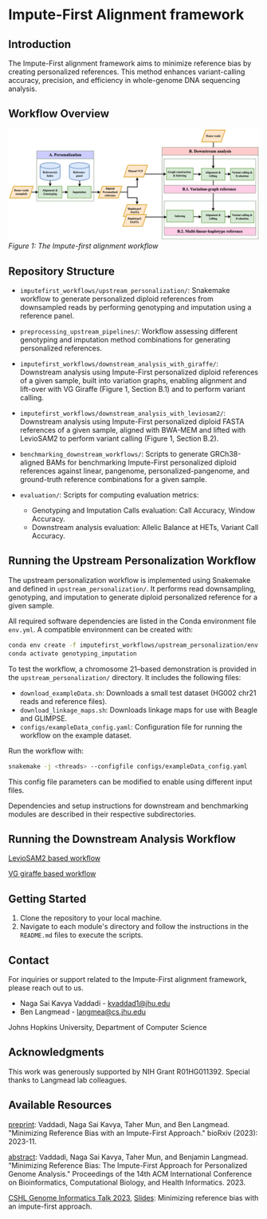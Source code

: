 # Impute-First Alignment framework

## Introduction
The Impute-First alignment framework aims to minimize reference bias by creating personalized references. This method enhances variant-calling accuracy, precision, and efficiency in whole-genome DNA sequencing analysis.

## Workflow Overview
![Impute-first alignment workflow](images/Impute-first_enhanced.png)  
*Figure 1: The Impute-first alignment workflow*

## Repository Structure

- `imputefirst_workflows/upstream_personalization/`: Snakemake workflow to generate personalized diploid references from downsampled reads by performing genotyping and imputation using a reference panel.

- `preprocessing_upstream_pipelines/`: Workflow assessing different genotyping and imputation method combinations for generating personalized references.

- `imputefirst_workflows/downstream_analysis_with_giraffe/`: Downstream analysis using Impute-First personalized diploid references of a given sample, built into variation graphs, enabling alignment and lift-over with VG Giraffe (Figure 1, Section B.1) and to perform variant calling.

- `imputefirst_workflows/downstream_analysis_with_leviosam2/`: Downstream analysis using Impute-First personalized diploid FASTA references of a given sample, aligned with BWA-MEM and lifted with LevioSAM2 to perform variant calling (Figure 1, Section B.2).

- `benchmarking_downstream_workflows/`: Scripts to generate GRCh38-aligned BAMs for benchmarking Impute-First personalized diploid references against linear, pangenome, personalized-pangenome, and ground-truth reference combinations for a given sample. 

- `evaluation/`: Scripts for computing evaluation metrics:
  - Genotyping and Imputation Calls evaluation: Call Accuracy, Window Accuracy.
  - Downstream analysis evaluation: Allelic Balance at HETs, Variant Call Accuracy.

## Running the Upstream Personalization Workflow

The upstream personalization workflow is implemented using Snakemake and defined in `upstream_personalization/`. It performs read downsampling, genotyping, and imputation to generate diploid personalized reference for a given sample.

All required software dependencies are listed in the Conda environment file `env.yml`. A compatible environment can be created with:

```bash
conda env create -f imputefirst_workflows/upstream_personalization/env.yml
conda activate genotyping_imputation
```

To test the workflow, a chromosome 21–based demonstration is provided in the `upstream_personalization/` directory. It includes the following files:
- `download_exampleData.sh`: Downloads a small test dataset (HG002 chr21 reads and reference files).
- `download_linkage_maps.sh`: Downloads linkage maps for use with Beagle and GLIMPSE.
- `configs/exampleData_config.yaml`: Configuration file for running the workflow on the example dataset.

Run the workflow with:
```bash
snakemake -j <threads> --configfile configs/exampleData_config.yaml
```

This config file parameters can be modified to enable using different input files.  

Dependencies and setup instructions for downstream and benchmarking modules are described in their respective subdirectories.

## Running the Downstream Analysis Workflow
[LevioSAM2 based workflow](imputefirst_workflows/downstream_analysis_with_leviosam2/)

[VG giraffe based workflow](imputefirst_workflows/downstream_analysis_with_giraffe/)

## Getting Started

1. Clone the repository to your local machine.
2. Navigate to each module's directory and follow the instructions in the `README.md` files to execute the scripts.

## Contact

For inquiries or support related to the Impute-First alignment framework, please reach out to us.  
- Naga Sai Kavya Vaddadi - kvaddad1@jhu.edu  
- Ben Langmead - langmea@cs.jhu.edu  

Johns Hopkins University, Department of Computer Science

## Acknowledgments

This work was generously supported by NIH Grant R01HG011392. Special thanks to Langmead lab colleagues.

## Available Resources 
[preprint](https://www.biorxiv.org/content/10.1101/2023.11.30.568362v1): Vaddadi, Naga Sai Kavya, Taher Mun, and Ben Langmead. "Minimizing Reference Bias with an Impute-First Approach." bioRxiv (2023): 2023-11.

[abstract](https://dl.acm.org/doi/abs/10.1145/3584371.3613034): Vaddadi, Naga Sai Kavya, Taher Mun, and Benjamin Langmead. "Minimizing Reference Bias: The Impute-First Approach for Personalized Genome Analysis." Proceedings of the 14th ACM International Conference on Bioinformatics, Computational Biology, and Health Informatics. 2023.

[CSHL Genome Informatics Talk 2023](https://meetings.cshl.edu/abstracts.aspx?meet=INFO&year=23), [Slides](https://docs.google.com/presentation/d/1SGVYc76DjTdOU9Cp6WVBcPAf-iFE27wV/edit?usp=sharing&ouid=107230113542653466951&rtpof=true&sd=true): Minimizing reference bias with an impute-first approach.

